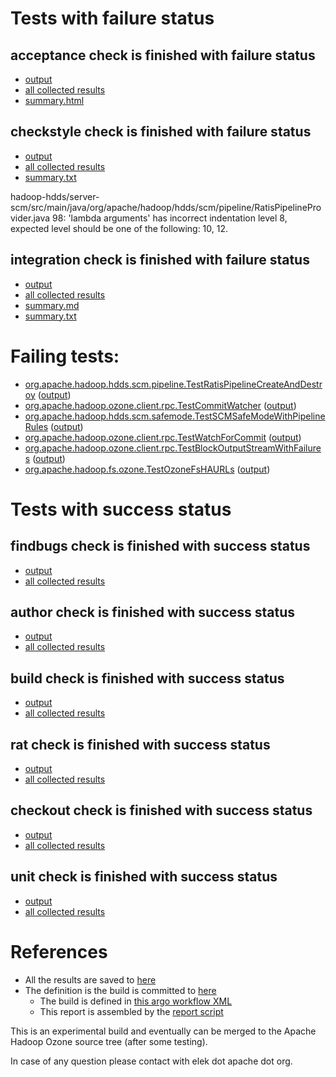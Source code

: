 # Tests with failure status

## acceptance check is finished with failure status

   * [output](https://raw.githubusercontent.com/elek/ozone-ci-q4/master/pr/pr-hdds-1569-mfl88/acceptance/output.log)
   * [all collected results](https://github.com/elek/ozone-ci-q4/tree/master/pr/pr-hdds-1569-mfl88/acceptance)
   * [summary.html](https://elek.github.io/ozone-ci-q4/pr/pr-hdds-1569-mfl88/acceptance/summary.html)


## checkstyle check is finished with failure status

   * [output](https://raw.githubusercontent.com/elek/ozone-ci-q4/master/pr/pr-hdds-1569-mfl88/checkstyle/output.log)
   * [all collected results](https://github.com/elek/ozone-ci-q4/tree/master/pr/pr-hdds-1569-mfl88/checkstyle)
   * [summary.txt](https://github.com/elek/ozone-ci-q4/tree/master/pr/pr-hdds-1569-mfl88/checkstyle/summary.txt)

hadoop-hdds/server-scm/src/main/java/org/apache/hadoop/hdds/scm/pipeline/RatisPipelineProvider.java
 98: &apos;lambda arguments&apos; has incorrect indentation level 8, expected level should be one of the following: 10, 12.

## integration check is finished with failure status

   * [output](https://raw.githubusercontent.com/elek/ozone-ci-q4/master/pr/pr-hdds-1569-mfl88/integration/output.log)
   * [all collected results](https://github.com/elek/ozone-ci-q4/tree/master/pr/pr-hdds-1569-mfl88/integration)
   * [summary.md](https://github.com/elek/ozone-ci-q4/tree/master/pr/pr-hdds-1569-mfl88/integration/summary.md)
   * [summary.txt](https://github.com/elek/ozone-ci-q4/tree/master/pr/pr-hdds-1569-mfl88/integration/summary.txt)

# Failing tests: 

 * [org.apache.hadoop.hdds.scm.pipeline.TestRatisPipelineCreateAndDestroy](hadoop-ozone/integration-test/org.apache.hadoop.hdds.scm.pipeline.TestRatisPipelineCreateAndDestroy.txt) ([output](hadoop-ozone/integration-test/org.apache.hadoop.hdds.scm.pipeline.TestRatisPipelineCreateAndDestroy-output.txt/))
 * [org.apache.hadoop.ozone.client.rpc.TestCommitWatcher](hadoop-ozone/integration-test/org.apache.hadoop.ozone.client.rpc.TestCommitWatcher.txt) ([output](hadoop-ozone/integration-test/org.apache.hadoop.ozone.client.rpc.TestCommitWatcher-output.txt/))
 * [org.apache.hadoop.hdds.scm.safemode.TestSCMSafeModeWithPipelineRules](hadoop-ozone/integration-test/org.apache.hadoop.hdds.scm.safemode.TestSCMSafeModeWithPipelineRules.txt) ([output](hadoop-ozone/integration-test/org.apache.hadoop.hdds.scm.safemode.TestSCMSafeModeWithPipelineRules-output.txt/))
 * [org.apache.hadoop.ozone.client.rpc.TestWatchForCommit](hadoop-ozone/integration-test/org.apache.hadoop.ozone.client.rpc.TestWatchForCommit.txt) ([output](hadoop-ozone/integration-test/org.apache.hadoop.ozone.client.rpc.TestWatchForCommit-output.txt/))
 * [org.apache.hadoop.ozone.client.rpc.TestBlockOutputStreamWithFailures](hadoop-ozone/integration-test/org.apache.hadoop.ozone.client.rpc.TestBlockOutputStreamWithFailures.txt) ([output](hadoop-ozone/integration-test/org.apache.hadoop.ozone.client.rpc.TestBlockOutputStreamWithFailures-output.txt/))
 * [org.apache.hadoop.fs.ozone.TestOzoneFsHAURLs](hadoop-ozone/ozonefs/org.apache.hadoop.fs.ozone.TestOzoneFsHAURLs.txt) ([output](hadoop-ozone/ozonefs/org.apache.hadoop.fs.ozone.TestOzoneFsHAURLs-output.txt/))


# Tests with success status

## findbugs check is finished with success status

   * [output](https://raw.githubusercontent.com/elek/ozone-ci-q4/master/pr/pr-hdds-1569-mfl88/findbugs/output.log)
   * [all collected results](https://github.com/elek/ozone-ci-q4/tree/master/pr/pr-hdds-1569-mfl88/findbugs)


## author check is finished with success status

   * [output](https://raw.githubusercontent.com/elek/ozone-ci-q4/master/pr/pr-hdds-1569-mfl88/author/output.log)
   * [all collected results](https://github.com/elek/ozone-ci-q4/tree/master/pr/pr-hdds-1569-mfl88/author)


## build check is finished with success status

   * [output](https://raw.githubusercontent.com/elek/ozone-ci-q4/master/pr/pr-hdds-1569-mfl88/build/output.log)
   * [all collected results](https://github.com/elek/ozone-ci-q4/tree/master/pr/pr-hdds-1569-mfl88/build)


## rat check is finished with success status

   * [output](https://raw.githubusercontent.com/elek/ozone-ci-q4/master/pr/pr-hdds-1569-mfl88/rat/output.log)
   * [all collected results](https://github.com/elek/ozone-ci-q4/tree/master/pr/pr-hdds-1569-mfl88/rat)


## checkout check is finished with success status

   * [output](https://raw.githubusercontent.com/elek/ozone-ci-q4/master/pr/pr-hdds-1569-mfl88/checkout/output.log)
   * [all collected results](https://github.com/elek/ozone-ci-q4/tree/master/pr/pr-hdds-1569-mfl88/checkout)


## unit check is finished with success status

   * [output](https://raw.githubusercontent.com/elek/ozone-ci-q4/master/pr/pr-hdds-1569-mfl88/unit/output.log)
   * [all collected results](https://github.com/elek/ozone-ci-q4/tree/master/pr/pr-hdds-1569-mfl88/unit)




# References

 * All the results are saved to [here](https://github.com/elek/ozone-ci-q4/tree/master/pr/pr-hdds-1569-mfl88/)
 * The definition is the build is committed to [here](https://github.com/elek/argo-ozone)
    * The build is defined in [this argo workflow XML](https://github.com/elek/argo-ozone/blob/master/ozone-build.yaml)
    * This report is assembled by the [report script](https://github.com/elek/argo-ozone/blob/master/scripts/report.sh)

This is an experimental build and eventually can be merged to the Apache Hadoop Ozone source tree (after some testing).

In case of any question please contact with elek dot apache dot org.
